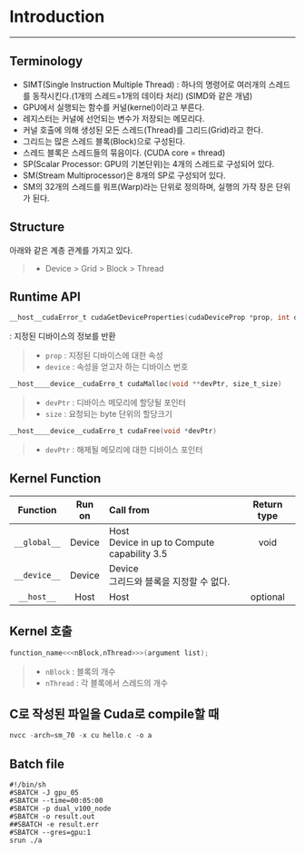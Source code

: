 # Introduction
---

## Terminology
- SIMT(Single Instruction Multiple Thread) : 하나의 명령어로 여러개의 스레드를 동작시킨다.(1개의 스레드=1개의 데이타 처리) (SIMD와 같은 개념)
- GPU에서 실행되는 함수를 커널(kernel)이라고 부른다.
- 레지스터는 커널에 선언되는 변수가 저장되는 메모리다.
- 커널 호출에 의해 생성된 모든 스레드(Thread)를 그리드(Grid)라고 한다.
- 그리드는 많은 스레드 블록(Block)으로 구성된다.
- 스레드 블록은 스레드들의 묶음이다. (CUDA core = thread)
- SP(Scalar Processor: GPU의 기본단위)는 4개의 스레드로 구성되어 있다.
- SM(Stream Multiprocessor)은 8개의 SP로 구성되어 있다.
- SM의 32개의 스레드를 워프(Warp)라는 단위로 정의하며, 실행의 가작 장은 단위가 된다.

## Structure
아래와 같은 계층 관계를 가지고 있다.
> - Device > Grid > Block > Thread

## Runtime API
```c
__host__cudaError_t cudaGetDeviceProperties(cudaDeviceProp *prop, int device)
```
 : 지정된 디바이스의 정보를 반환

> - `prop` : 지정된 디바이스에 대한 속성
> - `device` : 속성을 얻고자 하는 디바이스 번호

```c
__host____device__cudaErro_t cudaMalloc(void **devPtr, size_t_size)
```
> - `devPtr` :  디바이스 메모리에 할당될 포인터
> - `size` : 요청되는 byte 단위의 할당크기

```c
__host____device__cudaErro_t cudaFree(void *devPtr)
```
> - `devPtr` : 해제될 메모리에 대한 디바이스 포인터

## Kernel Function
Function | Run on | Call from| Return type
:-:|:-:|:-|:-:
`__global__` | Device | Host <br> Device in up to Compute capability 3.5 | void
`__device__` | Device | Device <br> 그리드와 블록을 지정할 수 없다. |
`__host__` | Host | Host | optional

## Kernel 호출
```c
function_name<<<nBlock,nThread>>>(argument list);
```
> - `nBlock` : 블록의 개수
> - `nThread` : 각 블록에서 스레드의 개수


## C로 작성된 파일을 Cuda로 compile할 때
```c
nvcc -arch=sm_70 -x cu hello.c -o a
```

## Batch file
```batch
#!/bin/sh
#SBATCH -J gpu_05
#SBATCH --time=00:05:00
#SBATCH -p dual_v100_node
#SBATCH -o result.out
##SBATCH -e result.err
#SBATCH --gres=gpu:1
srun ./a
```
